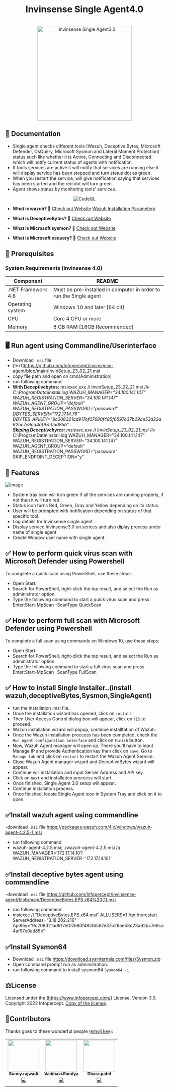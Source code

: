 <div align="center">
  <h1>Invinsense Single Agent4.0</h1>
  <br>
  <img alt="Invinsense Single Agent3.0" src="https://user-images.githubusercontent.com/103485015/184890149-3bfa14b3-2443-4a0b-960f-582ddc39f07a.png" width="300px">
</div>

## 📙 Documentation

- Single agent checks different tools (Wazuh, Deceptive Bytes, Microsoft Defender, OsQuery, Microsoft Sysmon and Lateral Moment Protection) status such like whether it is         Active, Connecting and Disconnected which will notify current status of agents with notification.
- If tools services are active it will notify that services are running else  it will display service has been stopped and turn status dot as green.
- When you restart the service, will give notification saying that services has been started and the red dot will turn green.
- Agent shows status by monitoring tools' services.

<p align="center">
    <img src="https://user-images.githubusercontent.com/121154130/220250038-0bcb276a-8f5c-436b-931b-36668dc6df2f.png" alt="CodeQL" style="max-width: 100%;">
  </a>
</p>
   
  - **What is wazuh? 🤔**
  [Check out Website](https://wazuh.com/)
  [Wazuh Installation Parameters](https://documentation.wazuh.com/current/user-manual/deployment-variables/deployment-variables-windows.html)

   - **What is DeceptiveBytes? 🤔**
  [Check out Website](https://deceptivebytes.com/)
  
   - **What is Microsoft sysmon? 🤔**
  [Check out Website](https://docs.microsoft.com/en-us/sysinternals/downloads/sysmon/)
  
   - **What is Microsoft osquery? 🤔**
  [Check out Website](https://osquery.readthedocs.io/en/latest/)
  

  ## 📖 Prerequisites
  ### System Requirements (Invinsense 4.0)
| Component | README |
| ------ | ------ |
| .NET Framework 4.8 | Must be pre-installed in computer in order to run the Single agent |
| Operating system | Windows 10 and later [64 bit] |
| CPU | Core 4 CPU or more |
| Memory | 8 GB RAM [16GB Recommended] |

## 🖥️ Run agent using Commandline/Userinterface

- Download `.msi` file 
- [text]https://github.com/Infopercept/invinsense-agent/blob/main/InvinSetup_23_02_21.msi
- copy file path and open on cmd(Administration)
- run following command
- <b>With Deceptivebytes:</b>
msiexec.exe /i InvinSetup_23_02_21.msi /l*v C:\ProgramData\install.log WAZUH_MANAGER="34.100.141.147" WAZUH_REGISTRATION_SERVER="34.100.141.147" 
WAZUH_AGENT_GROUP="default" WAZUH_REGISTRATION_PASSWORD="password" DBYTES_SERVER="172.17.14.76" 
DBYTES_APIKEY="9c208321ad917ef07680f485f6597e37b29ae53d23a62bc7e9ca4af97e0ad85b"<br/>
<b>Skiping Deceptivebytes:</b>
msiexec.exe /i InvinSetup_23_02_21.msi /l*v C:\ProgramData\install.log WAZUH_MANAGER="34.100.141.147" 
WAZUH_REGISTRATION_SERVER="34.100.141.147" WAZUH_AGENT_GROUP="default" WAZUH_REGISTRATION_PASSWORD="password" SKIP_ENDPOINT_DECEPTION="y"

## 🚧 Features

![image](https://user-images.githubusercontent.com/103485015/184895267-8c8fd0af-c923-44b1-a470-b79012bdd45a.png)
- System tray icon will turn green if all the services are running properly, if not then it will turn red.
- Status icon turns Red, Green, Gray and Yellow depending on its status.
- User will be prompted with notification depending on status of that specific tool.
- Log details for Invinsense single agent.
- Display service Invinsense3.0 on serices and also diplay process under name of single agent
- Create Window user name with single agent.

## ✅ How to perform quick virus scan with Microsoft Defender using Powershell
To complete a quick scan using PowerShell, use these steps:
<ul>
  <li>Open Start.</li>
<li>Search for PowerShell, right-click the top result, and select the Run as administrator option.</li>
<li>Type the following command to start a quick virus scan and press Enter:Start-MpScan -ScanType QuickScan</li>
</ul>

## ✅ How to perform full scan with Microsoft Defender using Powershell
To complete a full scan using commands on Windows 10, use these steps:
<ul>
  <li>Open Start.</li>
<li>Search for PowerShell, right-click the top result, and select the Run as administrator option.</li>
<li>Type the following command to start a full virus scan and press Enter:Start-MpScan -ScanType FullScan</li>
</ul>

## ✅ How to install Single Installer..(install wazuh,deceptiveBytes,Sysmon,SingleAgent)

- run the installation .msi file.
- Once the installation wizard has opened, click on `install`.
- Then User Access Control dialog box will appear, click on `YES` to proceed.
- Wazuh installation wizard will popup, continue installtation of Wazuh.
- Once the Wazuh installation proccess has been completed, check the `Run Agent configuration interface` and click on `Finish` button.
- Now, Wazuh Agent manager will open up. There you'll have to input Manage IP and provide Authentication key then click on `save`. Go to `Manage tab` and click on `restart` to restart the Wazuh Agent Service.
- Close Wazuh Agent manager wizard and DeceptiveBytes wizard will appear.
- Continue will installation and input Server Address and API key.
- Click on `next` and installation proccess will start.
- Once finished, Single Agent 3.0 setup will appear.
- Continue installation process.
- Once finished, locate Single Agent icon in System Tray and click on it to open.

## ✅Install wazuh agent using commandline

-download `.msi` file https://packages.wazuh.com/4.x/windows/wazuh-agent-4.2.5-1.msi
- run following command 
- wazuh-agent-4.2.5.msi; ./wazuh-agent-4.2.5.msi /q WAZUH_MANAGER='172.17.14.101' WAZUH_REGISTRATION_SERVER='172.17.14.101'

## ✅Install deceptive bytes agent using commandline

-download `.msi` file https://github.com/Infopercept/invinsense-agent/blob/main/DeceptiveBytes.EPS.x64%20(1).msi
- run following command 
- msiexec /i "DeceptiveBytes.EPS.x64.msi" ALLUSERS=1 /qn /norestart ServerAddress="3.18.202.216" ApiKey="9c208321ad917ef07680f485f6597e37b29ae53d23a62bc7e9ca4af97e0ad85b"

## ✅Install Sysmon64
- Download `.msi` file https://download.sysinternals.com/files/Sysmon.zip
- Open command prompt run as administration.
- run following command to install sysmon64 `Sysmon64 -i`

## ⚖️License
Licensed under the (https://www.infopercept.com/) License, Version 3.0.
Copyright 2022 Infopercept. [Copy of the license](LICENSE.txt).

## 🤝Contributors 

Thanks goes to these wonderful people ([emoji key](https://allcontributors.org/docs/en/emoji-key)):

<!-- ALL-CONTRIBUTORS-LIST:START - Do not remove or modify this section -->
<!-- prettier-ignore-start -->
<!-- markdownlint-disable -->
<table>
  <tr>
    <td align="center"><a href="https://github.com/sunnym-icpl"><img src="https://avatars.githubusercontent.com/u/68695557?v=4?s=100" width="100px;" alt=""/><br /><sub><b>Sunny rajwadi</b></sub></a><br /><a href="https://github.com/codenameone/CodenameOne/commits?author=Sunny rajwadir" title="Code">💻</a></td>
    <td align="center"><a href="https://github.com/vaibhavipinfopercept"><img src="https://avatars.githubusercontent.com/u/67953602?v=4?s=100" width="100px;" alt=""/><br /><sub><b>Vaibhavi Pandya</b></sub></a><br /><a href="https://github.com/codenameone/CodenameOne/commits?author=Vaibhavi Pandya" title="Code">💻</a></td>
    <td align="center"><a href="https://github.com/Dhara-tech"><img src="https://avatars.githubusercontent.com/u/69102702?v=4?s=100" width="100px;" alt=""/><br /><sub><b>Dhara patel</b></sub></a><br /><a href="https://github.com/codenameone/CodenameOne/commits?author=Dhara patel" title="Code">💻</a></td>


